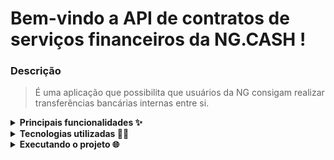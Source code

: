 # Bem-vindo a API de contratos de serviços financeiros da NG.CASH !

### Descrição
> É uma aplicação que possibilita que usuários da NG consigam realizar transferências bancárias internas entre si.


<details>
  <summary><strong>Principais funcionalidades ✨</strong></summary>

  > As principais responsabilidade desta API estão relacionadas a integração com o banco de dados, seguindo os princípios do REST, com as requisições feitas baseados nos *endpoints*:
  
  | Caminho | Responsabilidade |
  |---|---|
  | `/login` | Realizar *login* na aplicação para gerar o token de autenticação |
  | `/users` | Listar todos clientes cadastrados na aplicação |
  | `/users/:id` | Listar o cliente e seu saldo disponível na conta |
  | `/users/register` | Cadastrar novo cliente |
  | `/profile` | Listar o cliente e seu saldo disponível na conta baseado no `id` do token JWT |
  | `/profile/money-transfer` | Efetuar a transferência de dinheiro (`cash-out`) para outro cliente NG |
  | `/profile/transactions` | Listar todas transferências de dinheiro do cliente logado (`cash-out` e `cash-in`) |

  
</details>

<details>
  <summary><strong>Tecnologias utilizadas 👨‍💻</strong></summary>

  - [`TypeScript`](https://www.typescriptlang.org)
  - [`Node.js`](https://nodejs.org/)
  - [`Express`](https://expressjs.com/)
  - [`Docker`](https://www.docker.com/)
  - [`Typeorm`](https://typeorm.io/)
  - [`PostgreSQL`](https://www.postgresql.org/)
  - [`ESLint`](https://eslint.org/)
</details>

<details>
  <summary><strong>Executando o projeto 🌐</strong></summary>

  - É necessário ter o `Docker` e o [`Docker Compose`](https://docs.docker.com/compose) instalado em sua máquina.

  - Clone o projeto: `git clone git@github.com:gricar/ngcash-financial-bank.git`.

  - Entre na pasta do projeto: `cd ngcash-financial-bank/app`.
  
  - Execute o **script** no terminal para iniciar o Docker Compose: `docker-compose up -d --build`.
  
  - Entre na pasta do projeto: `cd backend`.

  - Instale as dependências: `npm install`.

  - Os contêineres estarão prontos e você poderá acessar o projeto em: http://localhost:3999

  - Para desligar os containers, utilize o script: `docker-compose down`
</details>
